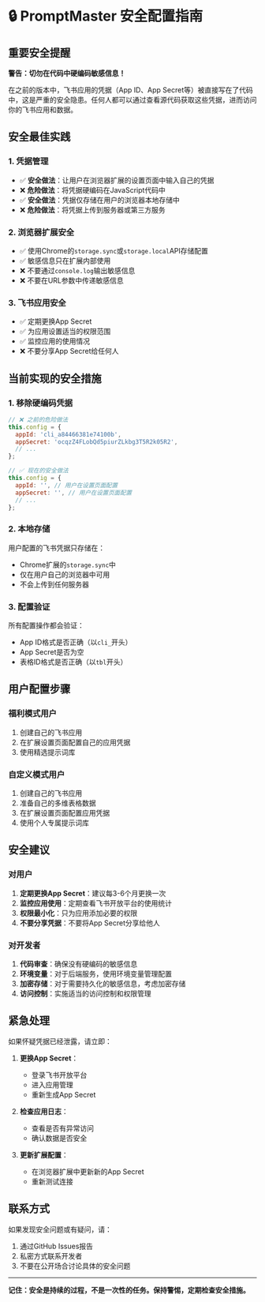 # 🔒 PromptMaster 安全配置指南

## 重要安全提醒

**警告：切勿在代码中硬编码敏感信息！**

在之前的版本中，飞书应用的凭据（App ID、App Secret等）被直接写在了代码中，这是严重的安全隐患。任何人都可以通过查看源代码获取这些凭据，进而访问你的飞书应用和数据。

## 安全最佳实践

### 1. 凭据管理
- ✅ **安全做法**：让用户在浏览器扩展的设置页面中输入自己的凭据
- ❌ **危险做法**：将凭据硬编码在JavaScript代码中
- ✅ **安全做法**：凭据仅存储在用户的浏览器本地存储中
- ❌ **危险做法**：将凭据上传到服务器或第三方服务

### 2. 浏览器扩展安全
- ✅ 使用Chrome的`storage.sync`或`storage.local`API存储配置
- ✅ 敏感信息只在扩展内部使用
- ❌ 不要通过`console.log`输出敏感信息
- ❌ 不要在URL参数中传递敏感信息

### 3. 飞书应用安全
- ✅ 定期更换App Secret
- ✅ 为应用设置适当的权限范围
- ✅ 监控应用的使用情况
- ❌ 不要分享App Secret给任何人

## 当前实现的安全措施

### 1. 移除硬编码凭据
```javascript
// ❌ 之前的危险做法
this.config = {
  appId: 'cli_a84466381e74100b',
  appSecret: 'ocqzZ4FLobQd5piurZLkbg3T5R2k05R2',
  // ...
};

// ✅ 现在的安全做法
this.config = {
  appId: '', // 用户在设置页面配置
  appSecret: '', // 用户在设置页面配置
  // ...
};
```

### 2. 本地存储
用户配置的飞书凭据只存储在：
- Chrome扩展的`storage.sync`中
- 仅在用户自己的浏览器中可用
- 不会上传到任何服务器

### 3. 配置验证
所有配置操作都会验证：
- App ID格式是否正确（以`cli_`开头）
- App Secret是否为空
- 表格ID格式是否正确（以`tbl`开头）

## 用户配置步骤

### 福利模式用户
1. 创建自己的飞书应用
2. 在扩展设置页面配置自己的应用凭据
3. 使用精选提示词库

### 自定义模式用户
1. 创建自己的飞书应用
2. 准备自己的多维表格数据
3. 在扩展设置页面配置应用凭据
4. 使用个人专属提示词库

## 安全建议

### 对用户
1. **定期更换App Secret**：建议每3-6个月更换一次
2. **监控应用使用**：定期查看飞书开放平台的使用统计
3. **权限最小化**：只为应用添加必要的权限
4. **不要分享凭据**：不要将App Secret分享给他人

### 对开发者
1. **代码审查**：确保没有硬编码的敏感信息
2. **环境变量**：对于后端服务，使用环境变量管理配置
3. **加密存储**：对于需要持久化的敏感信息，考虑加密存储
4. **访问控制**：实施适当的访问控制和权限管理

## 紧急处理

如果怀疑凭据已经泄露，请立即：

1. **更换App Secret**：
   - 登录飞书开放平台
   - 进入应用管理
   - 重新生成App Secret

2. **检查应用日志**：
   - 查看是否有异常访问
   - 确认数据是否安全

3. **更新扩展配置**：
   - 在浏览器扩展中更新新的App Secret
   - 重新测试连接

## 联系方式

如果发现安全问题或有疑问，请：
1. 通过GitHub Issues报告
2. 私密方式联系开发者
3. 不要在公开场合讨论具体的安全问题

---

**记住：安全是持续的过程，不是一次性的任务。保持警惕，定期检查安全措施。**
